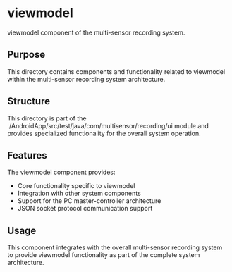 # viewmodel

viewmodel component of the multi-sensor recording system.

## Purpose

This directory contains components and functionality related to viewmodel within the multi-sensor recording system architecture.

## Structure

This directory is part of the ./AndroidApp/src/test/java/com/multisensor/recording/ui module and provides specialized functionality for the overall system operation.

## Features

The viewmodel component provides:
- Core functionality specific to viewmodel
- Integration with other system components
- Support for the PC master-controller architecture
- JSON socket protocol communication support

## Usage

This component integrates with the overall multi-sensor recording system to provide viewmodel functionality as part of the complete system architecture.

